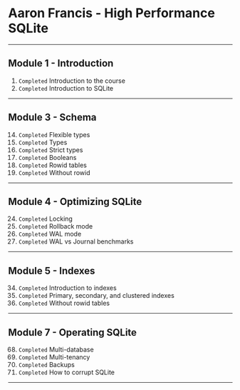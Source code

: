 # Aaron Francis - High Performance SQLite
_______________________________________________________________________________
## Module 1 - Introduction
01. `Completed` Introduction to the course 
02. `Completed` Introduction to SQLite

_______________________________________________________________________________
## Module 3 - Schema
14. `Completed` Flexible types
15. `Completed` Types
16. `Completed` Strict types
18. `Completed` Booleans 
20. `Completed` Rowid tables
22. `Completed` Without rowid

_______________________________________________________________________________
## Module 4 - Optimizing SQLite
24. `Completed` Locking
25. `Completed` Rollback mode
26. `Completed` WAL mode
27. `Completed` WAL vs Journal benchmarks
_______________________________________________________________________________
## Module 5 - Indexes
34. `Completed` Introduction to indexes
35. `Completed` Primary, secondary, and clustered indexes 
36. `Completed` Without rowid tables
_______________________________________________________________________________
## Module 7 - Operating SQLite
68. `Completed` Multi-database 
69. `Completed` Multi-tenancy
70. `Completed` Backups
72. `Completed` How to corrupt SQLite

_______________________________________________________________________________
